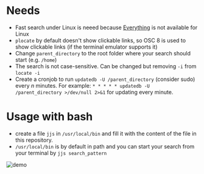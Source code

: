 # Needs
- Fast search under Linux is neeed because [Everything](https://www.voidtools.com/) is not available for Linux
- `plocate` by default doesn't show clickable links, so OSC 8 is used to show clickable links (if the terminal emulator supports it)
- Change `parent_directory` to the root folder where your search should start (e.g. `/home`)
- The search is not case-sensitive. Can be changed but removing `-i` from `locate -i`
- Create a cronjob to run `updatedb -U /parent_directory` (consider sudo) every $n$ minutes. For example: `* * * * * updatedb -U /parent_directory >/dev/null 2>&1` for updating every minute.

# Usage with bash
- create a file `jjs` in `/usr/local/bin` and fill it with the content of the file in this repository.
- `/usr/local/bin` is by default in path and you can start your search from your terminal by `jjs search_pattern`

![demo](https://github.com/user-attachments/assets/737b9bc3-7fe8-4746-baeb-7fda73bf05c5)
